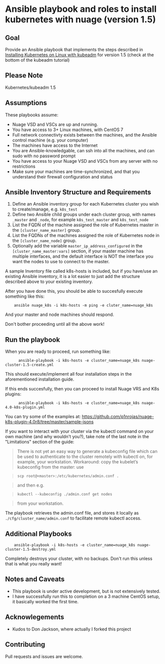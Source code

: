 # Ansible playbook and roles to install kubernetes with nuage (version 1.5)

## Goal

Provide an Ansible playbook that implements the steps described in [Installing Kubernetes on Linux with kubeadm](http://kubernetes.io/docs/getting-started-guides/kubeadm/) for version 1.5 (check at the bottom of the kubeadm tutorial)

## Please Note

Kubernetes/kubeadm 1.5

## Assumptions

These playbooks assume:

* Nuage VSD and VSCs are up and running.
* You have access to 3+ Linux machines, with CentOS 7
* Full network connectivty exists between the machines, and the Ansible control machine (e.g. your computer)
* The machines have access to the Internet
* You are Ansible-knowledgable, can ssh into all the machines, and can sudo with no password prompt
* You have access to your Nuage VSD and VSCs from any server with no restrictions
* Make sure your machines are time-synchronized, and that you understand their firewall configuration and status

## Ansible Inventory Structure and Requirements

1. Define an Ansible inventory group for each Kubernetes cluster you wish to create/manage, e.g. ```k8s_test```
2. Define two Ansible child groups under each cluster group, with names ```_master``` and ```_node```, for example ```k8s_test_master``` and ```k8s_test_node```
3. List the FQDN of the machine assigned the role of Kubernetes master in the ```[cluster_name_master]``` group.
3. List the FQDNs of the machines assigned the role of Kubernetes node in the ```[cluster_name_node]``` group.
5. Optionally add the variable ```master_ip_address_configured``` in the ```[cluster_name_master:vars]``` section, if your master machine has multiple interfaces, and the default interface is NOT the interface you want the nodes to use to connect to the master.

A sample Inventory file called k8s-hosts is included, but if you have/use an existing Ansible inventory, it is a lot easier to just add the structure described above to your existing inventory.

After you have done this, you should be able to succesfully execute something like this:

```
    ansible nuage_k8s -i k8s-hosts -m ping -e cluter_name=nuage_k8s
```

And your master and node machines should respond.  




Don't bother proceeding until all the above work!

## Run the playbook

When you are ready to proceed, run something like:

```
      ansible-playbook -i k8s-hosts -e cluster_name=nuage_k8s nuage-cluster-1.5-create.yml
```

This should execute/implement all four installation steps in the aforementioned installation guide.

If this ends succesfully, then you can proceed to install Nuage VRS and K8s plugins:

```
      ansible-playbook -i k8s-hosts -e cluster_name=nuage_k8s nuage-4.0-k8s-plugin.yml
```

You can try some of the examples at: https://github.com/p1nrojas/nuage-k8s-plugin-4.0r8/tree/master/sample-jsons

If you want to interact with your cluster via the kubectl command on your own machine (and why wouldn't you?), take note of the last note in the "Limitations" section of the guide:

> There is not yet an easy way to generate a kubeconfig file which can be used to authenticate to the cluster remotely with kubectl on, 
> for example, your workstation. Workaround: copy the kubelet’s kubeconfig from the master: use 

>   `scp root@<master>:/etc/kubernetes/admin.conf . `

> and then e.g. 

>   `kubectl --kubeconfig ./admin.conf get nodes` 

> from your workstation.


The playbook retrieves the admin.conf file, and stores it locally as ```./cfg/cluster_name/admin.conf``` to facilitate remote kubectl access.

## Additional Playbooks

```
    ansible-playbook -i k8s-hosts -e cluster_name=nuage_k8s nuage-cluster-1.5-destroy.yml
```

Completely destroys your cluster, with no backups. Don't run this unless that is what you really want!

## Notes and Caveats

* This playbook is under active development, but is not extensively tested.
* I have successfully run this to completion on a 3 machine CentOS setup, it basically worked the first time.

## Acknowlegements

* Kudos to Don Jackson, where actually I forked this project

## Contributing

Pull requests and issues are welcome.












